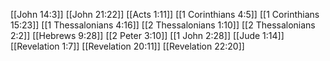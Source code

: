 [[John 14:3]]
[[John 21:22]]
[[Acts 1:11]]
[[1 Corinthians 4:5]]
[[1 Corinthians 15:23]]
[[1 Thessalonians 4:16]]
[[2 Thessalonians 1:10]]
[[2 Thessalonians 2:2]]
[[Hebrews 9:28]]
[[2 Peter 3:10]]
[[1 John 2:28]]
[[Jude 1:14]]
[[Revelation 1:7]]
[[Revelation 20:11]]
[[Revelation 22:20]]
